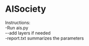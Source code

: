 # AISociety
Instructions:    
-Run ais.py   
--add layers if needed  
-report.txt summarizes the parameters  
